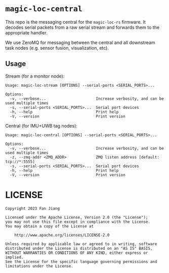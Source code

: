 # `magic-loc-central`

This repo is the messaging central for the `magic-loc-rs` firmware. It decodes serial packets from a raw serial stream and forwards them to the appropriate handler.

We use ZeroMQ for messaging between the central and all downstream task nodes (e.g. sensor fusion, visualization, etc).

## Usage

Stream (for a monitor node):
```
Usage: magic-loc-stream [OPTIONS] --serial-ports <SERIAL_PORTS>...

Options:
  -v, --verbose...                      Increase verbosity, and can be used multiple times
  -s, --serial-ports <SERIAL_PORTS>...  Serial port devices
  -h, --help                            Print help
  -V, --version                         Print version
```

Central (for IMU+UWB tag nodes):
```
Usage: magic-loc-central [OPTIONS] --serial-ports <SERIAL_PORTS>...

Options:
  -v, --verbose...                      Increase verbosity, and can be used multiple times
  -z, --zmq-addr <ZMQ_ADDR>             ZMQ listen address [default: tcp://*:5555]
  -s, --serial-ports <SERIAL_PORTS>...  Serial port devices
  -h, --help                            Print help
  -V, --version                         Print version
```

# LICENSE

```
Copyright 2023 Fan Jiang

Licensed under the Apache License, Version 2.0 (the "License");
you may not use this file except in compliance with the License.
You may obtain a copy of the License at

    http://www.apache.org/licenses/LICENSE-2.0

Unless required by applicable law or agreed to in writing, software
distributed under the License is distributed on an "AS IS" BASIS,
WITHOUT WARRANTIES OR CONDITIONS OF ANY KIND, either express or implied.
See the License for the specific language governing permissions and
limitations under the License.
```
